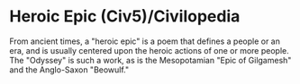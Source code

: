 # Heroic Epic (Civ5)/Civilopedia

From ancient times, a "heroic epic" is a poem that defines a people or an era, and is usually centered upon the heroic actions of one or more people. The "Odyssey" is such a work, as is the Mesopotamian "Epic of Gilgamesh" and the Anglo-Saxon "Beowulf."